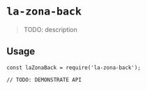 # `la-zona-back`

> TODO: description

## Usage

```
const laZonaBack = require('la-zona-back');

// TODO: DEMONSTRATE API
```
